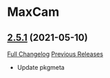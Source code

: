 # MaxCam

## [2.5.1](https://github.com/ketho-wow/MaxCam/tree/2.5.1) (2021-05-10)
[Full Changelog](https://github.com/ketho-wow/MaxCam/compare/v2.5.0...2.5.1) [Previous Releases](https://github.com/ketho-wow/MaxCam/releases)

- Update pkgmeta  
